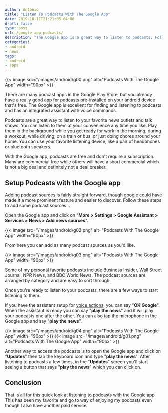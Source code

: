 ```yaml
---
author: Antonio
title: "Listen To Podcasts With The Google App"
date: 2019-10-11T21:21:05-04:00
draft: false
type: post
url: /google-app-podcasts/
description: "The Google app is a great way to listen to podcasts. Follow this walk through to learn how to use the Google app to find and listen to your favorite podcasts for free."
categories:
- android
- news
tags:
- android
- apps
---
```


{{< image src="/images/android/g00.png" alt="Podcasts With The Google App" width="90px" >}}

There are many podcast apps in the Google Play Store, but you already have a really good app for podcasts pre-installed on your android device that's free. The Google app is excellent for finding and listening to podcasts and has an integrated assistant with voice commands.

<!--more-->

Podcasts are a great way to listen to your favorite news outlets and talk shows. You can listen to them at your convenience any time you like. Play them in the background while you get ready for work in the morning, during a workout, while driving, on a train or bus, or just doing chores around your home. You can use your favorite listening device, like a pair of headphones or bluetooth speakers.

With the Google app, podcasts are free and don't require a subscription. Many are commercial free while others will have a short commercial which is not a big deal and definitely not a deal breaker.

## **Setup Podcasts with the Google app**

Adding podcast sources is fairly straight forward, though google could have made it a more prominent feature and easier to discover. Follow these steps to add some podcast sources...

<!--adsense-->

Open the Google app and click on "**More > Settings > Google Assistant > Services > News > Add news sources**".

{{< image src="/images/android/g02.png" alt="Podcasts With The Google App" width="90px" >}}

From here you can add as many podcast sources as you'd like.

{{< image src="/images/android/g03.png" alt="Podcasts With The Google App" width="90px" >}}

Some of my personal favorite podcasts include Business Insider, Wall Street Journal, NPR News, and BBC World News. The podcast sources are arranged by category and are easy to sort through.

Once you're ready to listen to your podcasts, there are a few ways to start listening to them.

If you have the assistant setup for <a href="https://support.google.com/websearch/answer/2940021?co=GENIE.Platform%3DAndroid&hl=en" target="_blank">voice actions</a>, you can say "**OK Google**". When the assistant is ready you can say "**play the news**" and it will play your podcasts one after the other. You can also tap the microphone in the Google app and say "**play the news**".

{{< image src="/images/android/g04.png" alt="Podcasts With The Google App" width="90px" >}} {{< image src="/images/android/g01.png" alt="Podcasts With The Google App" width="90px" >}}

Another way to access the podcasts is to open the Google app and click on "**Updates**" then tap the keyboard icon and type "**play the news**". After listening to podcasts a few times, in the "**Updates**" screen you'll start seeing a button that says "**play the news**" which you can click on.

## **Conclusion**

That is all for this quick look at listening to podcasts with the Google app. This has been my favorite and go to way of enjoying my podcasts even though I also have another paid service.
